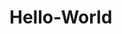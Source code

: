 # Hello-World
<title> The World According to a Brown's fan</title>
<!DOCTYPE html>
<html>
  <title> The World According To a Brown's Fan</title>
  <style>
    img { float:right;
  margin-right: 10px; width;25%; margin-left:50px;}
#every { font-size:1.25em } 
#single{font-size:1.5em}
#one {font-size:1.75em}
h2{ Background-color:red;}
p{background-color:grey; color:brown;}
    
    
    </style>
  <body>
  <h2>The Beginning</h2>
  <p> For a brown's fan every NFL season is one that starts with hope but quickly turns to the stuff of nightmares. Although this may be hard to believe once upon a time this wasn't true. The beginning of the browns was a story of success and championships. The browns began in 1946 piloted by one of the greatest coaches to grace the Gridiron, Paul Brown. <img  src="https://media.gettyimages.com/photos/football-cleveland-browns-coach-paul-brown-with-john-wooten-on-game-picture-id81446118?s=612x612"> This was  a time of extraordinary success wherein the browns only lost 4 games over 4 seasons. They were extraordinary led by 2 extraordinary men. the first you know is Paul Brown, the second was Otto Graham. Otto Graham was one of th greatest quarterbacks to play the game. The only thing he did was win, in all 10 season of professional football he made the championship game of <span id="every">every</span>. <span id="single">single</span>. <span id="one">one</span >. </p>
  <p>This dynamic duo started their illustrious careers by reeling off 4 straight championships and were the toast of the AAFC, However after 4 seasons the AAFC folded and the browns had to look elsewhere to play. Luckily a little professional league you may know called the NFL. While this was a big step up to an undoubtedly higher level league, the browns still excelled. They went on a run of 6 straight championship appearances and 3 victories. However in 1955 after leading his browns to a 38-14 win in the championship game, Otto Graham Retired. After that, the browns went on to win just one more championship in the next 55 years. Things Just weren't the same. They never would be that way again. The days when the browns stiked fear in the hearts of their opponents are long gone. Thes remain the glory days, the inspiration for numerous browns regimes to look to while attempting yet another rebuild. <p>  
  </body>
  </html>
